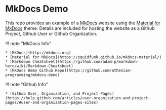 # MkDocs Demo

This repo provides an example of 
a [MkDocs](http://mkdocs.org) website using the [Material for MkDocs](https://squidfunk.github.io/mkdocs-material/)
theme. Details are included for hosting the website as a Github Project, 
Github User or Github Organization.

!!! note "MkDocs Info"

    * [MkDocs](http://mkdocs.org)
    * [Material for MkDocs](https://squidfunk.github.io/mkdocs-material/)
    * [Markdown Cheatsheet](https://github.com/adam-p/markdown-here/wiki/Markdown-Cheatsheet)
    * [MkDocs Demo Github Repo](https://github.com/athenian-programming/mkdocs-demo)

!!! note "Github Info"
    
    * [Github User, Organization, and Project Pages](https://help.github.com/articles/user-organization-and-project-pages/#user-and-organization-pages-sites)





